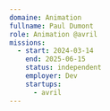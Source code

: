 ```yaml
---
domaine: Animation
fullname: Paul Dumont
role: Animation @avril
missions:
  - start: 2024-03-14
    end: 2025-06-15
    status: independent
    employer: Dev
    startups:
      - avril
---
```

